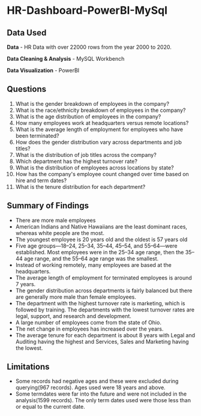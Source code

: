 # HR-Dashboard-PowerBI-MySql
## Data Used

**Data** - HR Data with over 22000 rows from the year 2000 to 2020.

**Data Cleaning & Analysis** - MySQL Workbench

**Data Visualization** - PowerBI

## Questions

1. What is the gender breakdown of employees in the company?
2. What is the race/ethnicity breakdown of employees in the company?
3. What is the age distribution of employees in the company?
4. How many employees work at headquarters versus remote locations?
5. What is the average length of employment for employees who have been terminated?
6. How does the gender distribution vary across departments and job titles?
7. What is the distribution of job titles across the company?
8. Which department has the highest turnover rate?
9. What is the distribution of employees across locations by state?
10. How has the company's employee count changed over time based on hire and term dates?
11. What is the tenure distribution for each department?

## Summary of Findings
 - There are more male employees
 - American Indians and Native Hawaiians are the least dominant races, whereas white people are the most.
 - The youngest employee is 20 years old and the oldest is 57 years old
 - Five age groups—18–24, 25–34, 35–44, 45–54, and 55–64—were established. Most employees were in the 25–34 age range, then the 35–44 age range, and the 55–64 age range was the smallest.
 - Instead of working remotely, many employees are based at the headquarters.
 - The average length of employment for terminated employees is around 7 years.
 - The gender distribution across departments is fairly balanced but there are generally more male than female employees.
 - The department with the highest turnover rate is marketing, which is followed by training. The departments with the lowest turnover rates are legal, support, and research and development.
 - A large number of employees come from the state of Ohio.
 - The net change in employees has increased over the years.
 - The average tenure for each department is about 8 years with Legal and Auditing having the highest and Services, Sales and Marketing having the lowest.

## Limitations
- Some records had negative ages and these were excluded during querying(967 records). Ages used were 18 years and above.
- Some termdates were far into the future and were not included in the analysis(1599 records). The only term dates used were those less than or equal to the current date.
